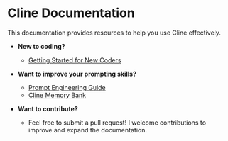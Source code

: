 # Cline Documentation

This documentation provides resources to help you use Cline effectively.

-   **New to coding?**
    -   [Getting Started for New Coders](getting-started-new-coders/README.md)

-   **Want to improve your prompting skills?**
    -   [Prompt Engineering Guide](prompting/README.md)
    -   [Cline Memory Bank](prompting/custom%20instructions%20library/cline-memory-bank.md)

-   **Want to contribute?**
    -   Feel free to submit a pull request! I welcome contributions to improve and expand the documentation.
